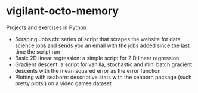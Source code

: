 # vigilant-octo-memory
Projects and exercises in Python
- Scraping Jobs.ch: series of script that scrapes the website for data science jobs
and sends you an email with the jobs added since the last time the script ran
- Basic 2D linear regression: a simple script for 2 D linear regression
- Gradient descent: a script for vanilla, stochastic and mini batch gradient descents with 
the mean squared error as the error function
- Plotting with seaborn: descriptive stats with the seaborn package (such pretty plots!) on a video games dataset
